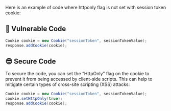 Here is an example of code where httponly flag is not set with session token cookie:

## 🥺 Vulnerable Code
```java
Cookie cookie = new Cookie("sessionToken", sessionTokenValue); 
response.addCookie(cookie);
```
## 😎 Secure Code
To secure the code, you can set the “HttpOnly” flag on the cookie to prevent it from being accessed by client-side scripts. This can help to mitigate certain types of cross-site scripting (XSS) attacks:

```java
Cookie cookie = new Cookie("sessionToken", sessionTokenValue); 
cookie.setHttpOnly(true); 
response.addCookie(cookie);
```
